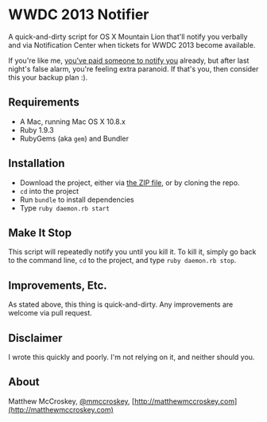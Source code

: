 WWDC 2013 Notifier
=================

A quick-and-dirty script for OS X Mountain Lion that'll notify you verbally and via Notification Center when tickets for WWDC 2013 become available.

If you're like me, [you've paid someone to notify you](https://gumroad.com/l/wwdc) already, but after last night's false alarm, you're feeling extra paranoid. If that's you, then consider this your backup plan :).

Requirements
------------
* A Mac, running Mac OS X 10.8.x
* Ruby 1.9.3
* RubyGems (aka `gem`) and Bundler

Installation
------------
* Download the project, either via [the ZIP file](https://github.com/mmccroskey/wwdc2013/archive/master.zip), or by cloning the repo.
* `cd` into the project
* Run `bundle` to install dependencies
* Type `ruby daemon.rb start`


Make It Stop
------------
This script will repeatedly notify you until you kill it. To kill it, simply go back to the command line, `cd` to the project, and type `ruby daemon.rb stop`.


Improvements, Etc.
------------------

As stated above, this thing is quick-and-dirty. Any improvements are welcome via pull request.

Disclaimer
----------

I wrote this quickly and poorly. I'm not relying on it, and neither should you.

About
-----

Matthew McCroskey, [@mmccroskey](http://twitter.com/mmccroskey), [http://matthewmccroskey.com](http://matthewmccroskey.com)
